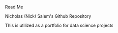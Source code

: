 Read Me

Nicholas (Nick) Salem's Github Repository

This is utilized as a portfolio for data science projects

